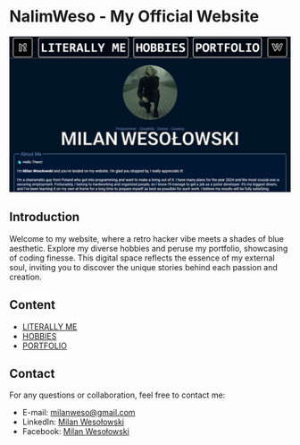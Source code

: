 # NalimWeso - My Official Website

<kbd>
  <img src="images/Website.png" alt="Screenshot of My Website">
</kbd>

## Introduction

Welcome to my website, where a retro hacker vibe meets a shades of blue aesthetic. Explore my diverse hobbies and peruse my portfolio, showcasing of coding finesse. This digital space reflects the essence of my external soul, inviting you to discover the unique stories behind each passion and creation.

## Content

- [LITERALLY ME](https://nalimweso.com/)
- [HOBBIES](https://nalimweso.com/hobbies.html)
- [PORTFOLIO](https://nalimweso.com/portfolio.html)

## Contact

For any questions or collaboration, feel free to contact me:
* E-mail: [milanweso@gmail.com](mailto:milanweso@gmail.com)
* LinkedIn: [Milan Wesołowski](https://linkedin.com/in/yourprofile)
* Facebook: [Milan Wesołowski](https://www.facebook.com/Nalimos/)
